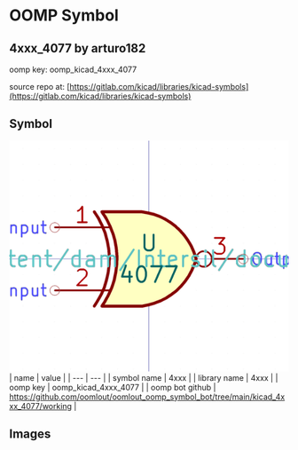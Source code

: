 # OOMP Symbol  
## 4xxx_4077  by arturo182  
  
oomp key: oomp_kicad_4xxx_4077  
  
source repo at: [https://gitlab.com/kicad/libraries/kicad-symbols](https://gitlab.com/kicad/libraries/kicad-symbols)  
## Symbol  
  
[![working.png](working_600.png)](working.png)  
| name | value | 
| --- | --- | 
| symbol name | 4xxx | 
| library name | 4xxx | 
| oomp key | oomp_kicad_4xxx_4077 | 
| oomp bot github | https://github.com/oomlout/oomlout_oomp_symbol_bot/tree/main/kicad_4xxx_4077/working | 
## Images  
